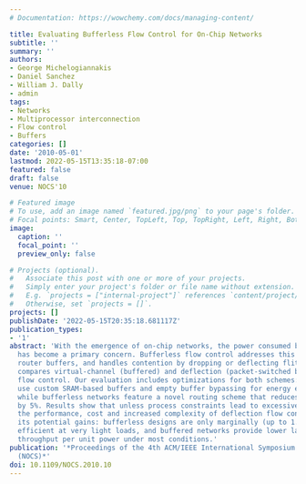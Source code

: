 ```yaml
---
# Documentation: https://wowchemy.com/docs/managing-content/

title: Evaluating Bufferless Flow Control for On-Chip Networks
subtitle: ''
summary: ''
authors:
- George Michelogiannakis
- Daniel Sanchez
- William J. Dally
- admin
tags:
- Networks
- Multiprocessor interconnection
- Flow control
- Buffers
categories: []
date: '2010-05-01'
lastmod: 2022-05-15T13:35:18-07:00
featured: false
draft: false
venue: NOCS'10 

# Featured image
# To use, add an image named `featured.jpg/png` to your page's folder.
# Focal points: Smart, Center, TopLeft, Top, TopRight, Left, Right, BottomLeft, Bottom, BottomRight.
image:
  caption: ''
  focal_point: ''
  preview_only: false

# Projects (optional).
#   Associate this post with one or more of your projects.
#   Simply enter your project's folder or file name without extension.
#   E.g. `projects = ["internal-project"]` references `content/project/deep-learning/index.md`.
#   Otherwise, set `projects = []`.
projects: []
publishDate: '2022-05-15T20:35:18.681117Z'
publication_types:
- '1'
abstract: 'With the emergence of on-chip networks, the power consumed by router buffers
  has become a primary concern. Bufferless flow control addresses this issue by removing
  router buffers, and handles contention by dropping or deflecting flits. This work
  compares virtual-channel (buffered) and deflection (packet-switched bufferless)
  flow control. Our evaluation includes optimizations for both schemes: buffered networks
  use custom SRAM-based buffers and empty buffer bypassing for energy efficiency,
  while bufferless networks feature a novel routing scheme that reduces average latency
  by 5%. Results show that unless process constraints lead to excessively costly buffers,
  the performance, cost and increased complexity of deflection flow control outweigh
  its potential gains: bufferless designs are only marginally (up to 1.5%) more energy
  efficient at very light loads, and buffered networks provide lower latency and higher
  throughput per unit power under most conditions.'
publication: '*Proceedings of the 4th ACM/IEEE International Symposium on Networks-on-Chip
  (NOCS)*'
doi: 10.1109/NOCS.2010.10
---
```

